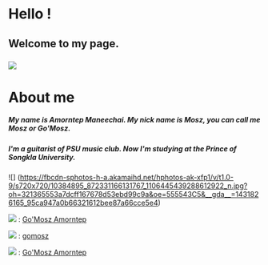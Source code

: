 # Hello !
## Welcome to my page.
### ![](https://scontent-a.xx.fbcdn.net/hphotos-xfa1/v/t1.0-9/10406687_813087985403743_4133401369742047066_n.jpg?oh=317ab61511ae74afb834d85a3a636caf&oe=5566A65C)

# About me

##### My name is Amorntep Maneechai. My nick name is Mosz, you can call me Mosz or Go'Mosz.  
##### I'm a guitarist of PSU music club. Now I'm studying at the Prince of Songkla University.

![] (https://fbcdn-sphotos-h-a.akamaihd.net/hphotos-ak-xfp1/v/t1.0-9/s720x720/10384895_872331166131767_1106445439288612922_n.jpg?oh=321365553a7dcff167678d53ebd99c9a&oe=555543C5&__gda__=1431826165_95ca947a0b66321612bee87a66cce5e4)

![](http://icons.iconarchive.com/icons/sicons/basic-round-social/48/facebook-icon.png) : [Go'Mosz Amorntep](https://www.facebook.com/mos.amorntep)

![](http://icons.iconarchive.com/icons/sicons/basic-round-social/48/instagram-icon.png) : [gomosz](http://instagram.com/gomosz/)

![](http://icons.iconarchive.com/icons/sicons/basic-round-social/48/pinterest-icon.png) : [Go'Mosz Amorntep](http://www.pinterest.com/mosamorntep/)
